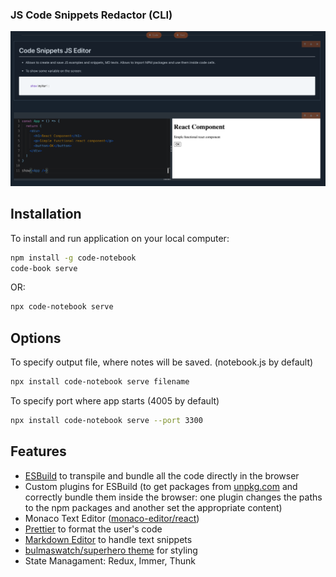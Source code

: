 ### JS Code Snippets Redactor (CLI)

![screen](/app.screen.png)

## Installation

To install and run application on your local computer:

```bash
npm install -g code-notebook
code-book serve
```

OR:

```bash
npx code-notebook serve
```

## Options

To specify output file, where notes will be saved. (notebook.js by default)

```bash
npx install code-notebook serve filename
```

To specify port where app starts (4005 by default)

```bash
npx install code-notebook serve --port 3300
```

## Features

- [ESBuild](https://esbuild.github.io/) to transpile and bundle all the code directly in the browser
- Custom plugins for ESBuild (to get packages from [unpkg.com](https://unpkg.com/) and correctly bundle them inside the browser: one plugin changes the paths to the npm packages and another set the appropriate content)
- Monaco Text Editor ([monaco-editor/react](https://www.npmjs.com/package/@monaco-editor/react))
- [Prettier](https://www.npmjs.com/package/prettier) to format the user's code
- [Markdown Editor](https://www.npmjs.com/package/@uiw/react-md-editor) to handle text snippets
- [bulmaswatch/superhero theme](https://jenil.github.io/bulmaswatch/superhero/) for styling
- State Managament: Redux, Immer, Thunk
